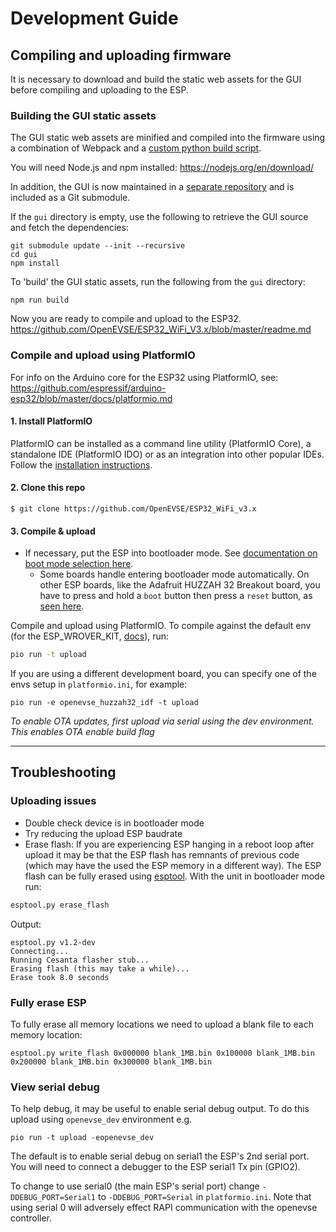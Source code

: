 # Development Guide

## Compiling and uploading firmware

It is necessary to download and build the static web assets for the GUI before compiling and uploading to the ESP.

### Building the GUI static assets

The GUI static web assets are minified and compiled into the firmware using a combination of Webpack and a [custom python build script](scripts/extra_script.py).

You will need Node.js and npm installed: https://nodejs.org/en/download/

In addition, the GUI is now maintained in a [separate repository](https://nodejs.org/en/download/package-manager/) and is included as a Git submodule.

If the `gui` directory is empty, use the following to retrieve the GUI source and fetch the dependencies:

```shell
git submodule update --init --recursive
cd gui
npm install
```

To 'build' the GUI static assets, run the following from the `gui` directory:

```shell
npm run build
```

Now you are ready to compile and upload to the ESP32.
https://github.com/OpenEVSE/ESP32_WiFi_V3.x/blob/master/readme.md
### Compile and upload using PlatformIO

For info on the Arduino core for the ESP32 using PlatformIO, see: https://github.com/espressif/arduino-esp32/blob/master/docs/platformio.md

#### 1. Install PlatformIO

PlatformIO can be installed as a command line utility (PlatformIO Core), a standalone IDE (PlatformIO IDO) or as an integration into other popular IDEs. Follow the [installation instructions](https://platformio.org/install).

#### 2. Clone this repo

`$ git clone https://github.com/OpenEVSE/ESP32_WiFi_v3.x`

#### 3. Compile & upload

- If necessary, put the ESP into bootloader mode. See [documentation on boot mode selection here](https://github.com/espressif/esptool/wiki/ESP32-Boot-Mode-Selection).
  - Some boards handle entering bootloader mode automatically. On other ESP boards, like the Adafruit HUZZAH 32 Breakout board, you have to press and hold a `boot` button then press a `reset` button, as [seen here](https://learn.adafruit.com/huzzah32-esp32-breakout-board/using-with-arduino-ide#blink-test-3-13).

Compile and upload using PlatformIO. To compile against the default env (for the ESP_WROVER_KIT, [docs](https://docs.platformio.org/en/latest/boards/espressif32/esp-wrover-kit.html)), run:

```bash
pio run -t upload
```

If you are using a different development board, you can specify one of the envs setup in `platformio.ini`, for example:

```
pio run -e openevse_huzzah32_idf -t upload
```

*To enable OTA updates, first upload via serial using the dev environment. This enables OTA enable build flag*

***

## Troubleshooting

### Uploading issues

- Double check device is in bootloader mode
- Try reducing the upload ESP baudrate
- Erase flash: If you are experiencing ESP hanging in a reboot loop after upload it may be that the ESP flash has remnants of previous code (which may have the used the ESP memory in a different way). The ESP flash can be fully erased using [esptool](https://github.com/espressif/esptool). With the unit in bootloader mode run:

```bash
esptool.py erase_flash
```

Output:

```text
esptool.py v1.2-dev
Connecting...
Running Cesanta flasher stub...
Erasing flash (this may take a while)...
Erase took 8.0 seconds
```

### Fully erase ESP

To fully erase all memory locations we need to upload a blank file to each memory location:

`esptool.py write_flash 0x000000 blank_1MB.bin 0x100000 blank_1MB.bin 0x200000 blank_1MB.bin 0x300000 blank_1MB.bin`

### View serial debug

To help debug, it may be useful to enable serial debug output. To do this upload using `openevse_dev` environment e.g.

`pio run -t upload -eopenevse_dev`

The default is to enable serial debug on serial1 the ESP's 2nd serial port. You will need to connect a debugger to the ESP serial1 Tx pin (GPIO2).

To change to use serial0 (the main ESP's serial port) change `-DDEBUG_PORT=Serial1` to `-DDEBUG_PORT=Serial` in `platformio.ini`. Note that using serial 0 will adversely effect RAPI communication with the openevse controller.

